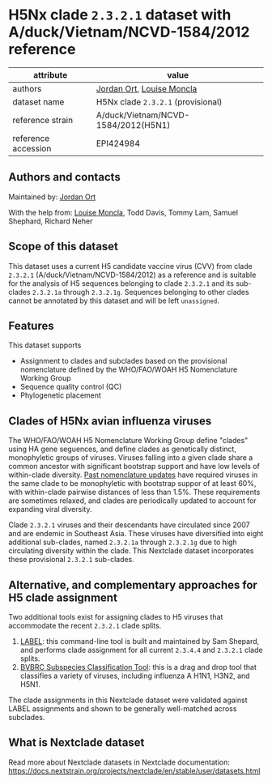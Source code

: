 # H5Nx clade `2.3.2.1` dataset with A/duck/Vietnam/NCVD-1584/2012 reference

| attribute            | value                                    |
| -------------------- | ---------------------------------------- |
| authors              |[Jordan Ort](https://lmoncla.github.io/monclalab/team/JordanOrt/), [Louise Moncla](https://lmoncla.github.io/monclalab/team/LouiseMoncla/)|
| dataset name         | H5Nx clade `2.3.2.1` (provisional)         |
| reference strain     | A/duck/Vietnam/NCVD-1584/2012(H5N1)      |
| reference accession  | EPI424984                                |


## Authors and contacts

Maintained by: [Jordan Ort](https://lmoncla.github.io/monclalab/team/JordanOrt/)

With the help from: [Louise Moncla](https://lmoncla.github.io/monclalab/team/LouiseMoncla/), Todd Davis, Tommy Lam, Samuel Shephard, Richard Neher

## Scope of this dataset
This dataset uses a current H5 candidate vaccine virus (CVV) from clade `2.3.2.1` (A/duck/Vietnam/NCVD-1584/2012) as a reference and is suitable for the analysis of H5 sequences belonging to clade `2.3.2.1` and its sub-clades `2.3.2.1a` through `2.3.2.1g`. Sequences belonging to other clades cannot be annotated by this dataset and will be left `unassigned`.

## Features
This dataset supports

 * Assignment to clades and subclades based on the provisional nomenclature defined by the WHO/FAO/WOAH H5 Nomenclature Working Group
 * Sequence quality control (QC)
 * Phylogenetic placement

## Clades of H5Nx avian influenza viruses

The WHO/FAO/WOAH H5 Nomenclature Working Group define "clades" using HA gene seguences, and define clades as genetically distinct, monophyletic groups of viruses. Viruses falling into a given clade share a common ancestor with significant bootstrap support and have low levels of within-clade diversity. [Past nomenclature updates](https://onlinelibrary.wiley.com/doi/10.1111/irv.12324) have required viruses in the same clade to be monophyletic with bootstrap suppor of at least 60%, with within-clade pairwise distances of less than 1.5%. These requirements are sometimes relaxed, and clades are periodically updated to account for expanding viral diversity. 

Clade `2.3.2.1` viruses and their descendants have circulated since 2007 and are endemic in Southeast Asia. These viruses have diversified into eight additional sub-clades, named `2.3.2.1a` through `2.3.2.1g` due to high circulating diversity within the clade.
This Nextclade dataset incorporates these provisional `2.3.2.1` sub-clades.

## Alternative, and complementary approaches for H5 clade assignment
Two additional tools exist for assigning clades to H5 viruses that accommodate the recent `2.3.2.1` clade splits. 

1. [LABEL](https://wonder.cdc.gov/amd/flu/label/): this command-line tool is built and maintained by Sam Shepard, and performs clade assignment for all current `2.3.4.4` and `2.3.2.1` clade splits. 
2. [BVBRC Subspecies Classification Tool](https://www.bv-brc.org/app/SubspeciesClassification): this is a drag and drop tool that classifies a variety of viruses, including influenza A H1N1, H3N2, and H5N1. 

The clade assignments in this Nextclade dataset were validated against LABEL assignments and shown to be generally well-matched across subclades. 


## What is Nextclade dataset

Read more about Nextclade datasets in Nextclade documentation: https://docs.nextstrain.org/projects/nextclade/en/stable/user/datasets.html